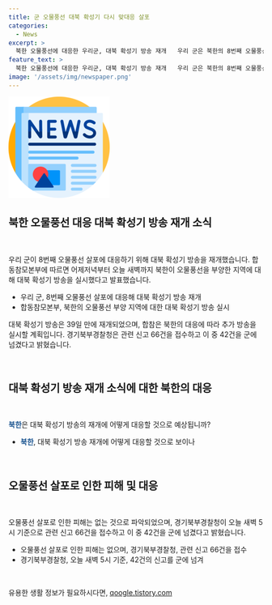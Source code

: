 ```yaml
---
title: 군 오물풍선 대북 확성기 다시 맞대응 살포
categories:
  - News
excerpt: >
  북한 오물풍선에 대응한 우리군, 대북 확성기 방송 재개   우리 군은 북한의 8번째 오물풍선 살포에 대응해 대북 확성기 방송을 재개했다. 합동참모본부에 따르면, 북한의 오물풍선 부유 지역에 대한 대북 확성기 방송이 실시되었다. 추가적인 방송은 북한의 대응에 따라 진행될 예정이며, 오물풍선 관련으로 경기북부경찰청은 새벽 5시 기준으로 66건의 관련 신고를 접수하고, 그 중 42건을 군에 넘겼다고 전했다. MBC 뉴스는 24시간 제보를 기다리고 있다.
feature_text: >
  북한 오물풍선에 대응한 우리군, 대북 확성기 방송 재개   우리 군은 북한의 8번째 오물풍선 살포에 대응해 대북 확성기 방송을 재개했다. 합동참모본부에 따르면, 북한의 오물풍선 부유 지역에 대한 대북 확성기 방송이 실시되었다. 추가적인 방송은 북한의 대응에 따라 진행될 예정이며, 오물풍선 관련으로 경기북부경찰청은 새벽 5시 기준으로 66건의 관련 신고를 접수하고, 그 중 42건을 군에 넘겼다고 전했다. MBC 뉴스는 24시간 제보를 기다리고 있다.
image: '/assets/img/newspaper.png'
---
```


<p><img src="/assets/img/newspaper.png" alt="kimp 속보" /></p>

<h2 data-ke-size="size26">북한 오물풍선 대응 대북 확성기 방송 재개 소식</h2>

<p data-ke-size="size16">&nbsp;</p>

<p>우리 군이 8번째 오물풍선 살포에 대응하기 위해 대북 확성기 방송을 재개했습니다. 합동참모본부에 따르면 어제저녁부터 오늘 새벽까지 북한이 오물풍선을 부양한 지역에 대해 대북 확성기 방송을 실시했다고 발표했습니다.</p>

<ul>
<li>우리 군, 8번째 오물풍선 살포에 대응해 대북 확성기 방송 재개</li>
<li>합동참모본부, 북한의 오물풍선 부양 지역에 대한 대북 확성기 방송 실시</li>
</ul>

<p data-ke-size="size16">대북 확성기 방송은 39일 만에 재개되었으며, 합참은 북한의 대응에 따라 추가 방송을 실시할 계획입니다. 경기북부경찰청은 관련 신고 66건을 접수하고 이 중 42건을 군에 넘겼다고 밝혔습니다.</p>

<p data-ke-size="size16">&nbsp;</p>

<h2 data-ke-size="size26">대북 확성기 방송 재개 소식에 대한 북한의 대응</h2>

<p data-ke-size="size16">&nbsp;</p>

<p><strong><span style="color: #1a5490;">북한</span></strong>은 대북 확성기 방송의 재개에 어떻게 대응할 것으로 예상됩니까?</p>

<ul>
<li><strong><span style="color: #1a5490;">북한</span></strong>, 대북 확성기 방송 재개에 어떻게 대응할 것으로 보이나</li>
</ul>

<p data-ke-size="size16">&nbsp;</p>

<h2 data-ke-size="size26">오물풍선 살포로 인한 피해 및 대응</h2>

<p data-ke-size="size16">&nbsp;</p>

<p>오물풍선 살포로 인한 피해는 없는 것으로 파악되었으며, 경기북부경찰청이 오늘 새벽 5시 기준으로 관련 신고 66건을 접수하고 이 중 42건을 군에 넘겼다고 밝혔습니다.</p>

<ul>
<li>오물풍선 살포로 인한 피해는 없으며, 경기북부경찰청, 관련 신고 66건을 접수</li>
<li>경기북부경찰청, 오늘 새벽 5시 기준, 42건의 신고를 군에 넘겨</li>
</ul>

<p data-ke-size="size16">&nbsp;</p>
유용한 생활 정보가 필요하시다면, <a href="https://qoogle.tistory.com" rel="dofollow">qoogle.tistory.com</a>



